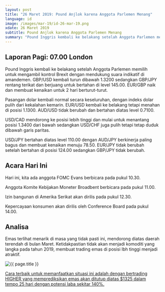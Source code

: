 ```yaml
---
layout: post
title: "26 Maret 2019: Pound Anjlok karena Anggota Parlemen Menang" 
language: id
image: /images/mar-19/id-26-mar-19.png
xdate: 26 Maret 2019
subtitle: Pound Anjlok karena Anggota Parlemen Menang
summary: "Pound Inggris kembali ke belakang setelah Anggota Parlemen memilih untuk mengambil kontrol Brexit dengan mendukung suara indikatif di amandemen. GBP/USD kebalik turun dibawah 1.3200 sedangkan GBP/JPY rentang terikat dan berjuang untuk menahan level 145.00. EUR/GBP naik dan membuat kenaikan untuk 2 hari berturut-turut."
---
```

## Laporan Pagi: 07.00 London

Pound Inggris kembali ke belakang setelah Anggota Parlemen memilih untuk mengambil kontrol Brexit dengan mendukung suara indikatif di amandemen. GBP/USD kembali turun dibawah 1.3200 sedangkan GBP/JPY rentang terikat dan berjuang untuk bertahan di level 145.00. EUR/GBP naik dan membuat kenaikan untuk 2 hari berturut-turut.

Pasangan dolar kembali normal secara keseluruhan, dengan indeks dolar pulih dari kekalahan kemarin. EUR/USD kembali ke belakang tetapi menahan di posisi 1.1300. AUD/USD tidak berubah dan bertahan diatas level 0.7100.

USD/CAD mendorong ke posisi lebih tinggi dan mulai untuk menantang posisi 1.3400 dari bawah sedangkan USD/CHF juga pulih tetapi tetap duduk dibawah garis paritas.

USD/JPY bertahan diatas level 110.00 dengan AUD/JPY berkinerja paling bagus dan membuat kenaikan menuju 78.50. EUR/JPY tidak berubah setelah bertahan di posisi 124.00 sedangkan GBP/JPY tidak berubah.

## Acara Hari Ini

Hari ini, kita ada anggota FOMC Evans berbicara pada pukul 10.30.

Anggota Komite Kebijakan Moneter Broadbent berbicara pada pukul 11.00.

Izin bangunan di Amerika Serikat akan dirilis pada pukul 12.30.

Kepercayaan konsumen akan dirilis oleh Conference Board pada pukul 14.00.

## Analisa

Emas terlihat menarik di masa yang tidak pasti ini, mendorong diatas daerah terendah di bulan Maret. Ketidakpastian tidak akan menjadi komoditi yang langka pada tahun 2019, membuat trading emas di posisi lbh tinggi menjadi atraktif.

<img src="{{ site.url }}/images/mar-19/id-26-mar-19.png" alt="{{ page.title }}" title="{{ page.title }}">

<a href="%LINK%%?currency=IDR&market=commodities&underlying=frxXAUUSD&formname=higherlower&duration_units=d&duration_amount=14&expiry_type=duration&amount=10&amount_type=stake&barrier=1325" target="_blank" rel="noopener noreferrer nofollow">Cara terbaik untuk memanfaatkan situasi ini adalah dengan bertrading HIGHER yang memprediksikan emas akan ditutup diatas $1325 dalam tempo 25 hari dengan potensi laba sekitar 140%.</a>